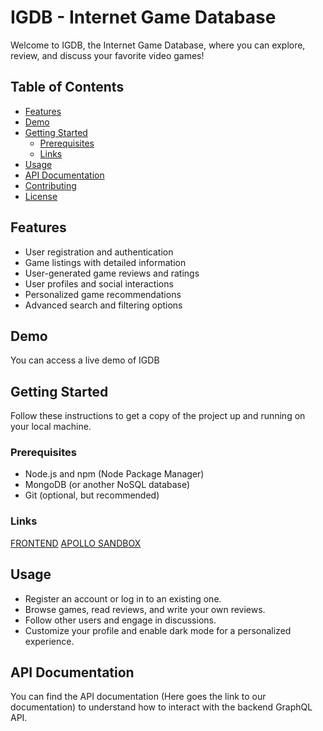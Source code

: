 # IGDB - Internet Game Database

Welcome to IGDB, the Internet Game Database, where you can explore, review, and discuss your favorite video games!

## Table of Contents

- [Features](#features)
- [Demo](#demo)
- [Getting Started](#getting-started)
  - [Prerequisites](#prerequisites)
  - [Links](#links)
- [Usage](#usage)
- [API Documentation](#api-documentation)
- [Contributing](#contributing)
- [License](#license)

## Features

- User registration and authentication
- Game listings with detailed information
- User-generated game reviews and ratings
- User profiles and social interactions
- Personalized game recommendations
- Advanced search and filtering options


## Demo

You can access a live demo of IGDB

## Getting Started

Follow these instructions to get a copy of the project up and running on your local machine.

### Prerequisites

- Node.js and npm (Node Package Manager)
- MongoDB (or another NoSQL database)
- Git (optional, but recommended)

### Links

[FRONTEND](https://igdbclient.azurewebsites.net/)
[APOLLO SANDBOX](https://igdb-backend.azurewebsites.net/graphql)

## Usage

- Register an account or log in to an existing one.
- Browse games, read reviews, and write your own reviews.
- Follow other users and engage in discussions.
- Customize your profile and enable dark mode for a personalized experience.

## API Documentation

You can find the API documentation (Here goes the link to our documentation) to understand how to interact with the backend GraphQL API.
